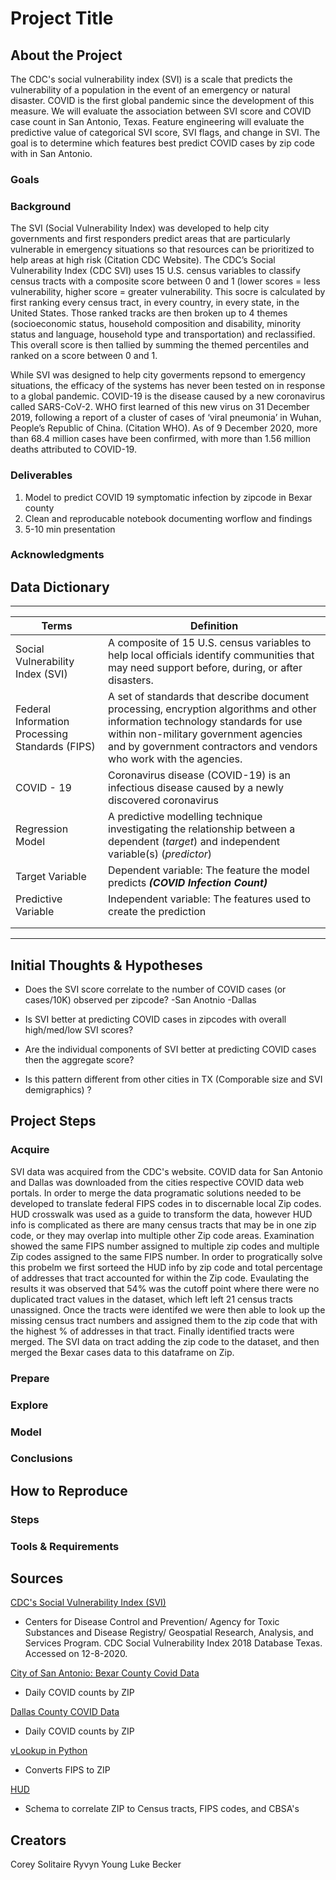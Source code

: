 # Project Title

## About the Project
The CDC's social vulnerability index (SVI) is a scale that predicts the vulnerability of a population in the event of an emergency or natural disaster. COVID is the first global pandemic since the development of this measure. We will evaluate the association between SVI score and COVID case count in San Antonio, Texas. Feature engineering will evaluate the predictive value of categorical SVI score, SVI flags, and change in SVI. The goal is to determine which features best predict COVID cases by zip code with in San Antonio.

### Goals


### Background
The SVI (Social Vulnerability Index) was developed to help city governments and first responders predict areas that are particularly vulnerable in emergency situations so that resources can be prioritized to help areas at high risk (Citation CDC Website). The CDC’s Social Vulnerability Index (CDC SVI) uses 15 U.S. census variables to classify census tracts with a composite score between 0 and 1 (lower scores = less vulnerability, higher score = greater vulnerability. This socre is calculated by first ranking every census tract, in every country, in every state, in the United States. Those ranked tracks are then broken up to 4 themes (socioeconomic status, household composition and disability, minority status and language, household type and transportation) and reclassified.  This overall score is then tallied by summing the themed percentiles and ranked on a score between 0 and 1.  

While SVI was designed to help city goverments repsond to emergency situations, the efficacy of the systems has never been tested on in response to a global pandemic. COVID-19 is the disease caused by a new coronavirus called SARS-CoV-2. WHO first learned of this new virus on 31 December 2019, following a report of a cluster of cases of ‘viral pneumonia’ in Wuhan, People’s Republic of China. (Citation WHO). As of 9 December 2020, more than 68.4 million cases have been confirmed, with more than 1.56 million deaths attributed to COVID-19. 

### Deliverables
1. Model to predict COVID 19 symptomatic infection by zipcode in Bexar county
2. Clean and reproducable notebook documenting worflow and findings
3. 5-10 min presentation

### Acknowledgments

## Data Dictionary
  ---                                ---
| **Terms**                         | **Definition**        |
| ---                               | ---                   |
| Social Vulnerability Index (SVI)  | A composite of 15 U.S. census variables to help local officials identify communities that may need support before, during, or after disasters. |
| Federal Information Processing Standards (FIPS) | A set of standards that describe document processing, encryption algorithms and other information technology standards for use within non-military government agencies and by government contractors and vendors who work with the agencies. |
| COVID - 19 | Coronavirus disease (COVID-19) is an infectious disease caused by a newly discovered coronavirus |
| Regression Model | A predictive modelling technique investigating the relationship between a dependent (*target*) and independent variable(s) (*predictor*)                      
| Target Variable                   | Dependent variable: The feature the model predicts ***(COVID Infection Count)*** |
| Predictive Variable               | Independent variable: The features used to create the prediction |
|                   |                       |
|                   |                       |
  ---                     ---  


## Initial Thoughts & Hypotheses

- Does the SVI score correlate to the number of COVID cases (or cases/10K) observed per zipcode?
   -San Anotnio
   -Dallas

- Is SVI better at predicting COVID cases in zipcodes with overall high/med/low SVI scores?

- Are the individual components of SVI better at predicting COVID cases then the aggregate score?

- Is this pattern different from other cities in TX (Comporable size and SVI demigraphics) ?

## Project Steps

### Acquire

SVI data was acquired from the CDC's website. COVID data for San Antonio and Dallas was downloaded from the cities respective COVID data web portals. In order to merge the data programatic solutions needed to be developed to translate federal FIPS codes in to discernable local Zip codes.  HUD crosswalk was used as a guide to transform the data, however HUD info is complicated as there are many census tracts that may be in one zip code, or they may overlap into multiple other Zip code areas. Examination showed the same FIPS number assigned to multiple zip codes and multiple Zip codes assigned to the same FIPS number.  In order to progratically solve this probelm we first sorteed the HUD info by zip code and total percentage of addresses that tract accounted for within the Zip code. Evaulating the results it was observed that 54% was the cutoff point where there were no duplicated tract values in the dataset, which left left 21 census tracts unassigned.  Once the tracts were identifed we were then able to look up the missing census tract numbers and assigned them to the zip code that with the highest % of addresses in that tract. Finally identified tracts were merged. The SVI data on tract adding the zip code to the dataset, and then merged the Bexar cases data to this dataframe on Zip. 


### Prepare
### Explore
### Model
### Conclusions
## How to Reproduce
### Steps
### Tools & Requirements

## Sources

[CDC's Social Vulnerability Index (SVI)](https://www.atsdr.cdc.gov/placeandhealth/svi/index.html)   
- Centers for Disease Control and Prevention/ Agency for Toxic Substances and Disease Registry/ Geospatial Research, Analysis, and Services Program. CDC Social Vulnerability Index 2018 Database Texas. Accessed on 12-8-2020.

[City of San Antonio: Bexar County Covid Data](https://cosacovid-cosagis.hub.arcgis.com/datasets/bexar-county-covid-19-data-by-zip-code/data?geometry=-100.416%2C29.018%2C-96.502%2C29.855&showData=true)   
- Daily COVID counts by ZIP  

[Dallas County COVID Data](https://www.dallascounty.org/covid-19/)   
- Daily COVID counts by ZIP   

[vLookup in Python ](https://www.geeksforgeeks.org/how-to-do-a-vlookup-in-python-using-pandas/)   
- Converts FIPS to ZIP

[HUD](https://www.huduser.gov/portal/datasets/usps_crosswalk.html)
- Schema to correlate ZIP to Census tracts, FIPS codes, and CBSA's

## Creators

Corey Solitaire
Ryvyn Young
Luke Becker

